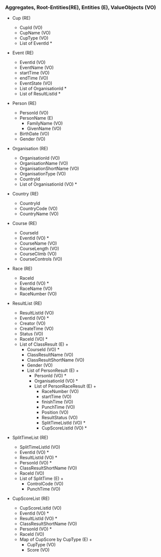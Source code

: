### Aggregates, Root-Entities(RE), Entities (E), ValueObjects (VO)  ###

- Cup (RE)
    - CupId (VO)
    - CupName (VO)
    - CupType (VO)
    - List of EventId *

- Event (RE)
    - EventId (VO)
    - EventName (VO)
    - startTime (VO)
    - endTime (VO)
    - EventState (VO)
    - List of OrganisationId *
    - List of ResultListId *

- Person (RE)
    - PersonId (VO)
    - PersonName (E)
        - FamilyName (VO)
        - GivenName (VO)
    - BirthDate (VO)
    - Gender (VO)

- Organisation (RE)
    - OrganisationId (VO)
    - OrganisationName (VO)
    - OrganisationShortName (VO)
    - OrganisationType (VO)
    - CountryId
    - List of OrganisationId (VO) *

- Country (RE)
    - CountryId
    - CountryCode (VO)
    - CountryName (VO)

- Course (RE)
    - CourseId
    - EventId (VO) *
    - CourseName (VO)
    - CourseLength (VO)
    - CourseClimb (VO)
    - CourseControls (VO)

- Race (RE)
    - RaceId
    - EventId (VO) *
    - RaceName (VO)
    - RaceNumber (VO)

- ResultList (RE)
    - ResultListId (VO)
    - EventId (VO) *
    - Creator (VO)
    - CreateTime (VO)
    - Status (VO)
    - RaceId (VO) *
    - List of ClassResult (E) +
        - CourseId (VO) *
        - ClassResultName (VO)
        - ClassResultShortName (VO)
        - Gender (VO)
        - List of PersonResult (E) +
            - PersonId (VO) *
            - OrganisationId (VO) *
            - List of PersonRaceResult (E) +
                - RaceNumber (VO)
                - startTime (VO)
                - finishTime (VO)
                - PunchTime (VO)
                - Position (VO)
                - ResultStatus (VO)
                - SplitTimeListId (VO) *
                - CupScoreListId (VO) *

- SplitTimeList (RE)
    - SplitTimeListId (VO)
    - EventId (VO) *
    - ResultListId (VO) *
    - PersonId (VO) *
    - ClassResultShortName (VO)
    - RaceId (VO)
    - List of SplitTime (E) +
        - ControlCode (VO)
        - PunchTime (VO)

- CupScoreList (RE)
    - CupScoreListId (VO)
    - EventId (VO) *
    - ResultListId (VO) *
    - ClassResultShortName (VO)
    - PersonId (VO) *
    - RaceId (VO)
    - Map of CupScore by CupType (E) +
        - CupType (VO)
        - Score (VO)
